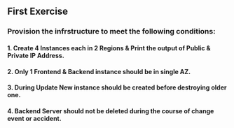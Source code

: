## First Exercise

### Provision the infrstructure to meet the following conditions:

#### 1. Create 4 Instances each in 2 Regions & Print the output of Public & Private IP Address. 
#### 2. Only 1 Frontend & Backend instance should be in single AZ. 
#### 3. During Update New instance should be created before destroying older one. 
#### 4. Backend Server should not be deleted during the course of change event or accident.